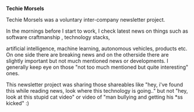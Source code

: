 **Techie Morsels**

Techie Morsels was a voluntary inter-company newsletter project.

In the mornings before I start to work, 
I check latest news on things such as software craftmanship , 
technology stacks, 

artificial intelligence, machine learning, autonomous vehicles, products etc.
On one side there are breaking news and on the otherside there are  
slightly important but not much mentioned news or developments. 
I generally keep eye on those "not too much mentioned but quite interesting" 
ones.

This newsletter project was sharing those shareables like "hey, i've found 
this while reading news, look where this technology is going.." 
but not "hey, look at this stupid cat video" or video of 
"man bullying and getting his *ss kicked" :)
